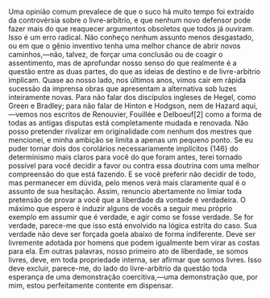 Uma opinião comum prevalece de que o suco há muito tempo foi extraído da controvérsia sobre o livre-arbítrio, e que nenhum novo defensor pode fazer mais do que reaquecer argumentos obsoletos que todos já ouviram. Isso é um erro radical. Não conheço nenhum assunto menos desgastado, ou em que o gênio inventivo tenha uma melhor chance de abrir novos caminhos,—não, talvez, de forçar uma conclusão ou de coagir o assentimento, mas de aprofundar nosso senso do que realmente é a questão entre as duas partes, do que as ideias de destino e de livre-arbítrio implicam. Quase ao nosso lado, nos últimos anos, vimos cair em rápida sucessão da imprensa obras que apresentam a alternativa sob luzes inteiramente novas. Para não falar dos discípulos ingleses de Hegel, como Green e Bradley; para não falar de Hinton e Hodgson, nem de Hazard aqui,—vemos nos escritos de Renouvier, Fouillée e Delboeuf[2] como a forma de todas as antigas disputas está completamente mudada e renovada. Não posso pretender rivalizar em originalidade com nenhum dos mestres que mencionei, e minha ambição se limita a apenas um pequeno ponto. Se eu puder tornar dois dos corolários necessariamente implícitos {146} do determinismo mais claros para você do que foram antes, terei tornado possível para você decidir a favor ou contra essa doutrina com uma melhor compreensão do que está fazendo. E se você preferir não decidir de todo, mas permanecer em dúvida, pelo menos verá mais claramente qual é o assunto de sua hesitação. Assim, renuncio abertamente no limiar toda pretensão de provar a você que a liberdade da vontade é verdadeira. O máximo que espero é induzir alguns de vocês a seguir meu próprio exemplo em assumir que é verdade, e agir como se fosse verdade. Se for verdade, parece-me que isso está envolvido na lógica estrita do caso. Sua verdade não deve ser forçada goela abaixo de forma indiferente. Deve ser livremente adotada por homens que podem igualmente bem virar as costas para ela. Em outras palavras, nosso primeiro ato de liberdade, se somos livres, deve, em toda propriedade interna, ser afirmar que somos livres. Isso deve excluir, parece-me, do lado do livre-arbítrio da questão toda esperança de uma demonstração coercitiva,—uma demonstração que, por mim, estou perfeitamente contente em dispensar.